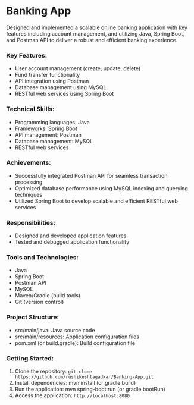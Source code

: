 # Banking App

Designed and implemented a scalable online banking application with key features including account management, and utilizing Java, Spring Boot, and Postman API to deliver a robust and efficient banking experience.

### Key Features:

- User account management (create, update, delete)
- Fund transfer functionality
- API integration using Postman
- Database management using MySQL
- RESTful web services using Spring Boot

### Technical Skills:

- Programming languages: Java
- Frameworks: Spring Boot
- API management: Postman
- Database management: MySQL
- RESTful web services

### Achievements:

- Successfully integrated Postman API for seamless transaction processing
- Optimized database performance using MySQL indexing and querying techniques
- Utilized Spring Boot to develop scalable and efficient RESTful web services

### Responsibilities:

- Designed and developed application features
- Tested and debugged application functionality

### Tools and Technologies:

- Java
- Spring Boot
- Postman API
- MySQL
- Maven/Gradle (build tools)
- Git (version control)

### Project Structure:

- src/main/java: Java source code
- src/main/resources: Application configuration files
- pom.xml (or build.gradle): Build configuration file

### Getting Started:

1. Clone the repository: ```git clone https://github.com/rushikeshtagadkar/Banking-App.git```
2. Install dependencies: mvn install (or gradle build)
3. Run the application: mvn spring-boot:run (or gradle bootRun)
4. Access the application: ```http://localhost:8080```
